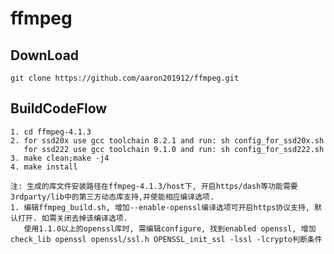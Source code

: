# ffmpeg
## DownLoad
    git clone https://github.com/aaron201912/ffmpeg.git 

## BuildCodeFlow
    1. cd ffmpeg-4.1.3
    2. for ssd20x use gcc toolchain 8.2.1 and run: sh config_for_ssd20x.sh
       for ssd222 use gcc toolchain 9.1.0 and run: sh config_for_ssd222.sh
    3. make clean;make -j4
    4. make install

    注: 生成的库文件安装路径在ffmpeg-4.1.3/host下, 开启https/dash等功能需要3rdparty/lib中的第三方动态库支持,并使能相应编译选项.
    1. 编辑ffmpeg_build.sh, 增加--enable-openssl编译选项可开启https协议支持, 默认打开. 如需关闭去掉该编译选项.
       使用1.1.0以上的openssl库时, 需编辑configure, 找到enabled openssl, 增加check_lib openssl openssl/ssl.h OPENSSL_init_ssl -lssl -lcrypto判断条件
